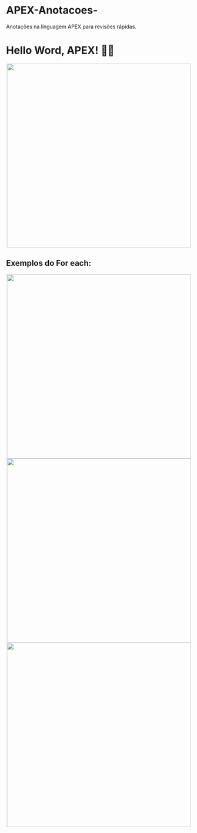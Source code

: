 # APEX-Anotacoes-
Anotações na linguagem APEX para revisões rápidas. 
<h1> Hello Word, APEX! ✍🏼 </h1>

<div align="center">
<img src="https://user-images.githubusercontent.com/110033143/232263876-1dbf6e20-0625-4557-bedf-a3c726af9e89.jpg" width="500px" />
</div>

<h2>Exemplos do For each: </h2>
<div align="center">
<img src="https://user-images.githubusercontent.com/110033143/232263444-052c2917-cd33-40d6-ab87-b236f53e3026.png" width="500px" />
</div>

<div align="center">
<img src="https://user-images.githubusercontent.com/110033143/232319157-75072566-3696-4943-a602-c6bccf939446.jpg" width="500px" />
</div>


<div align="center">
<img src="https://user-images.githubusercontent.com/110033143/232323724-6fd4c050-b669-40de-a20a-9b8e676559b3.png" width="500px" />
</div>




